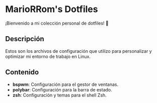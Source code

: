 # MarioRRom's Dotfiles

¡Bienvenido a mi colección personal de dotfiles! 🎉

## Descripción
Estos son los archivos de configuración que utilizo para personalizar y optimizar mi entorno de trabajo en Linux.

## Contenido
- **bspwm**: Configuración para el gestor de ventanas.
- **polybar**: Configuración para la barra de estado.
- **zsh**: Configuración y temas para el shell Zsh.
